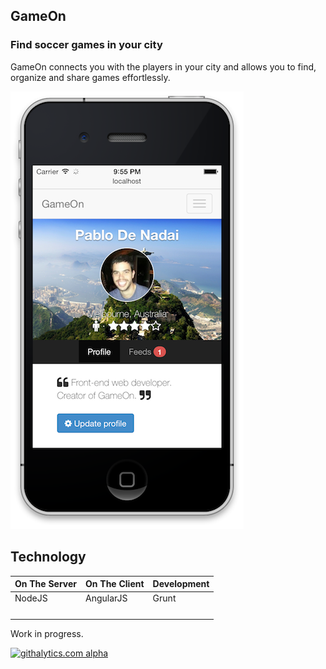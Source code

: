 GameOn
------

### Find soccer games in your city
GameOn connects you with the players in your city and allows you to find, organize and share games effortlessly.

![Screenshot](/screenshot.png)

## Technology

| On The Server  | On The Client | Development |
| -------------- |---------------| ------------|
| NodeJS | AngularJS | Grunt |
|  |  |
|  |  |
|  |  |
|  |  |

Work in progress.

[![githalytics.com alpha](https://cruel-carlota.pagodabox.com/7da1667e7af286435d4348d18b6a52a6 "githalytics.com")](http://githalytics.com/pablodenadai/GameOn)
